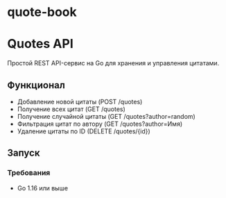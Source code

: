 ﻿# quote-book
# Quotes API

Простой REST API-сервис на Go для хранения и управления цитатами.

## Функционал

- Добавление новой цитаты (POST /quotes)
- Получение всех цитат (GET /quotes)
- Получение случайной цитаты (GET /quotes?author=random)
- Фильтрация цитат по автору (GET /quotes?author=Имя)
- Удаление цитаты по ID (DELETE /quotes/{id})

## Запуск

### Требования

- Go 1.16 или выше

